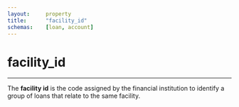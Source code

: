 ```yaml
---
layout:     property
title:      "facility_id"
schemas:    [loan, account]
---
```


# facility_id

---

The **facility id** is the code assigned by the financial institution to identify a group of loans that relate to the same facility.
